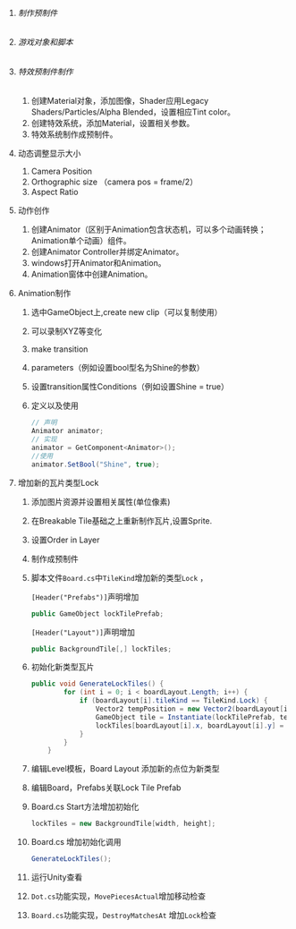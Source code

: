 1. ###### 制作预制件

2. ###### 游戏对象和脚本

3. ###### 特效预制件制作

   1. 创建Material对象，添加图像，Shader应用Legacy Shaders/Particles/Alpha Blended，设置相应Tint color。
   2. 创建特效系统，添加Material，设置相关参数。
   3. 特效系统制作成预制件。

4. 动态调整显示大小

   1. Camera Position
   2. Orthographic size （camera pos = frame/2）
   3. Aspect Ratio

5. 动作创作

   1. 创建Animator（区别于Animation包含状态机，可以多个动画转换；Animation单个动画）组件。
   2. 创建Animator Controller并绑定Animator。
   3. windows打开Animator和Animation。
   4. Animation窗体中创建Animation。

6. Animation制作

   1. 选中GameObject上,create new clip（可以复制使用）

   2. 可以录制XYZ等变化

   3. make transition

   4. parameters（例如设置bool型名为Shine的参数）

   5. 设置transition属性Conditions（例如设置Shine = true）

   6. 定义以及使用

      ```C#
      // 声明
      Animator animator;
      // 实现
      animator = GetComponent<Animator>();
      //使用
      animator.SetBool("Shine", true);
      ```

7. 增加新的瓦片类型Lock

   1. 添加图片资源并设置相关属性(单位像素)

   2. 在Breakable Tile基础之上重新制作瓦片,设置Sprite.

   3. 设置Order in Layer

   4. 制作成预制件

   5. 脚本文件`Board.cs`中`TileKind`增加新的类型`Lock` ，

      `[Header("Prefabs")]`声明增加

      ```c#
      public GameObject lockTilePrefab;
      ```

      `[Header("Layout")]`声明增加

      ```c#
      public BackgroundTile[,] lockTiles;

   6. 初始化新类型瓦片

      ```c#
      public void GenerateLockTiles() {
              for (int i = 0; i < boardLayout.Length; i++) {
                  if (boardLayout[i].tileKind == TileKind.Lock) {
                      Vector2 tempPosition = new Vector2(boardLayout[i].x, boardLayout[i].y);
                      GameObject tile = Instantiate(lockTilePrefab, tempPosition, Quaternion.identity);
                      lockTiles[boardLayout[i].x, boardLayout[i].y] = tile.GetComponent<BackgroundTile>();
                  }
              }
          }
      ```

   7. 编辑Level模板，Board Layout 添加新的点位为新类型

   8. 编辑Board，Prefabs关联Lock Tile Prefab

   9. Board.cs Start方法增加初始化

      ```c#
      lockTiles = new BackgroundTile[width, height];
      ```

   10. Board.cs 增加初始化调用

       ```c#
       GenerateLockTiles();
       ```

   11. 运行Unity查看

   12. `Dot.cs`功能实现，`MovePiecesActual`增加移动检查

   13. `Board.cs`功能实现，`DestroyMatchesAt` 增加`Lock`检查


